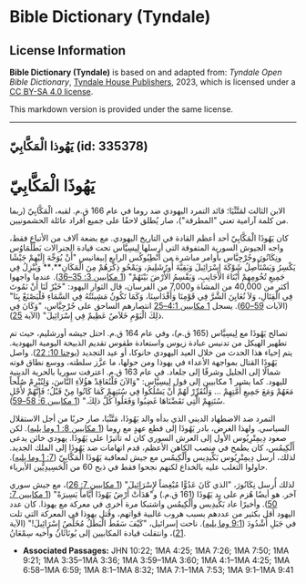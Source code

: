 # Bible Dictionary (Tyndale)

## License Information

**Bible Dictionary (Tyndale)** is based on and adapted from: _Tyndale Open Bible Dictionary_, [Tyndale House Publishers](https://tyndaleopenresources.com/), 2023, which is licensed under a [CC BY-SA 4.0 license](https://creativecommons.org/licenses/by-sa/4.0/legalcode.en).

This markdown version is provided under the same license.



--------------------------------

## يَهُوذا الْمَكَّابِيّ (id: 335378)

يَهُوذَا **الْمَكَّابِيّ**
==========================

الابن الثالث لمَتَّثْيَا؛ قائد التمرد اليهودي ضد روما في عام 166 ق.م. لقبه، الْمَكَّابِيّ (ربما من كلمة آرامية تعني "المطرقة")، صار يُطلق لاحقًا على جميع أفراد عائلة الحشمونيين.

كان يَهُوذَا الْمَكَّابِيّ أحد أعظم القادة في التاريخ اليهودي. مع بضعة آلاف من الأتباع فقط، واجه الجيوش السورية المتفوقة التي أرسلها لِيسِيَّاس تحت قيادة الجنرالات بَطُلْمَاوُس ونِكَانُورَ وجُرْجِيَّاس بأوامر مباشرة من أَنْطِيُوكُس الرابع إبيفانيس "أَنْ يُوَجِّهَ إِلَيْهِمْ جَيْشًا يَكْسِرُ وَيَسْتَأْصِلُ شَوْكَةَ إِسْرَائِيلَ وَبَقِيَّةَ أُورُشَلِيمَ، وَيَمْحُو ذِكْرَهُمْ مِنَ الْمَكَانِ**،** وَيُنْزِلُ فِي جَمِيعِ تُخُومِهِمْ أَبْنَاءَ الأَجَانِبِ، وَيَقْسِمُ الأَرْضَ بَيْنَهُمْ" ([1 مكابيين 3: 35–36](https://ref.ly/1Macc3:35-1Macc3:36)). عندما واجهوا أكثر من 40,000 من المشاة و7,000 من الفرسان، قال الثوار اليهود: "خَيْرٌ لَنَا أَنْ نَمُوتَ فِي الْقِتَالِ، وَلاَ نُعَايِنَ الشَّرَّ فِي قَوْمِنَا وَأَقْدَاسِنَا، وَكَمَا تَكُونُ مَشِيئَتُهُ فِي السَّمَاءِ فَلْيَصْنَعْ بِنَا" (الآيات [59–60](https://ref.ly/1Macc3:59-1Macc3:60)). يسجل [1 مكابيين 4:1–25](https://ref.ly/1Macc4:1-1Macc4:25) انتصارهم الساحق على جُرْجِيَّاس، "وَكَانَ فِي ذلِكَ الْيَوْمِ خَلاَصٌ عَظِيمٌ فِي إِسْرَائِيلَ" (الآية [25](https://ref.ly/1Macc4:25)).

تصالح يَهُوذَا مع لِيسِيَّاس (165 ق.م)، وفي عام 164 ق.م. احتل جيشه أورشليم، حيث تم تطهير الهيكل من تدنيس عبادة زيوس واستعادة طقوس تقديم الذبيحة اليومية اليهودية. يتم إحياء هذا الحدث من خلال العيد اليهودي حانوكا، أو عيد التجديد ([يوحنا 10: 22](https://ref.ly/John10:22)). واصل يَهُوذَا القتال بمواجهة الأعداء في يهوذا ومن حولها، ما عزَّز سلطته، ووسع نطاق قوته شمالًا إلى الجليل وشرقًا إلى جلعاد. في عام 163 ق.م. اعترفت سوريا بالحرية الدينية لليهود. كما يشير 1 مكابيين إلى قول لِيسِيَّاس: "وَالآنَ فَلْنُعَاقِدْ هؤُلاَءِ النَّاسَ، وَلِنُبْرِمْ صُلْحاً مَعَهُمْ وَمَعَ جَمِيعِ أُمَّتِهِمْ ... وَلْنُقَرِّرْ لَهُمْ أَنْ يَسْلُكُوا فِي سُنَنِهِمْ كَمَا كَانُوا مِنْ قَبْلُ؛ فَإِنَّهُمْ لأَجْلِ سُنَنِهِمْ الَّتِي نَقَضْنَاهَا غَضِبُوا وَفَعَلُوا كُلَّ ذلِكَ." ([1 مكابيين 6: 58–59](https://ref.ly/1Macc6:58-1Macc6:59)).

 التمرد ضد الاضطهاد الديني الذي بدأه والد يَهُوذَا، مَتَّثْيَا، صار حربًا من أجل الاستقلال السياسي. ولهذا الغرض، بادر يَهُوذَا إلى قطع عهدٍ مع روما ([1 مكابيين 8: 1 وما يليه](https://ref.ly/1Macc8:1-1Macc8:32)). لكن صعود دِيمِتْرِيُوس الأول إلى العرش السوري كان له تأثيرًا على يَهُوذَا. يهودي خائن يدعى أَلْكِيمُس، كان يطمح في منصب الكاهن الأعظم، قدم اتهامات ضد يَهُوذَا إلى الملك الجديد. لذلك، أرسل دِيمِتْرِيُوس بَكِّيدِيس وأَلْكِيمُس مع جيش لمعاقبة يَهُوذَا الْمَكَّابِيّ ([7: 1 وما يليه](https://ref.ly/1Macc7:1-1Macc7:53)). حاولوا التغلب عليه بالخداع لكنهم نجحوا فقط في ذبح 60 من الْحَسِيدِيُّين الأبرياء.

لذلك أُرسل نِكَانُورَ، "الذي كَانَ عَدُوًّا مُبْغِضاً لإِسْرَائِيلَ" ([1 مكابيين 7: 26](https://ref.ly/1Macc7:26))، مع جيش سوري آخر. هو أيضًا هُزم على يد يَهُوذَا (161 ق.م.) و"هَدَأَتْ أَرْضُ يَهُوذَا أَيَّاماً يَسِيرَةً" ([1 مكابيين 7: 50](https://ref.ly/1Macc7:50)). وأخيرًا عاد بَكِّيدِيس وأَلْكِيمُس واشتبكا مرة أخرى في معركة مع يهوذا. كان عدد اليهود أقل بكثير من عددهم بسبب هروب غالبية قواتهم، وقُتل يهوذا في المعركة التي تلت في جَبَلِ أَشْدُودَ ([9:1 وما يليه](https://ref.ly/1Macc9:1-1Macc9:41)). ناحت إسرائيل، "كَيْفَ سَقَطَ الْبَطَلُ مُخَلِّصُ إِسْرَائِيلَ!" (الآية [21](https://ref.ly/1Macc9:21))، وانتقلت قيادة المكابيين إلى يُونَاثَانُ وأخيه سِمْعَانُ.

* **Associated Passages:** JHN 10:22; 1MA 4:25; 1MA 7:26; 1MA 7:50; 1MA 9:21; 1MA 3:35–1MA 3:36; 1MA 3:59–1MA 3:60; 1MA 4:1–1MA 4:25; 1MA 6:58–1MA 6:59; 1MA 8:1–1MA 8:32; 1MA 7:1–1MA 7:53; 1MA 9:1–1MA 9:41

